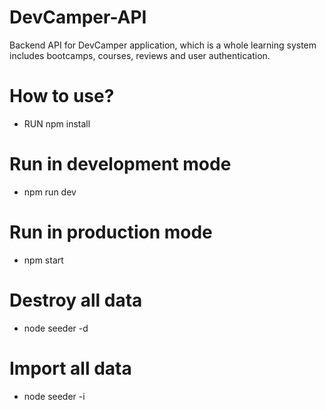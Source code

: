 # DevCamper-API
Backend API for DevCamper application, which is a whole learning system includes bootcamps, courses, reviews and user authentication.

# How to use?
 - RUN npm install
 
# Run in development mode
 - npm run dev

# Run in production mode
 - npm start

# Destroy all data
 - node seeder -d

# Import all data
 - node seeder -i

